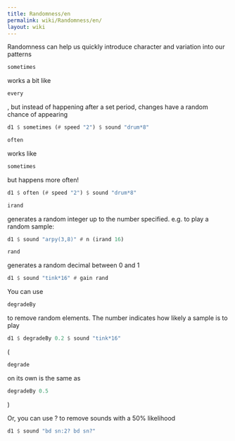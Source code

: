 ```yaml
---
title: Randomness/en
permalink: wiki/Randomness/en/
layout: wiki
---
```


<languages /> Randomness can help us quickly introduce character and
variation into our patterns

``` Haskell
sometimes
```

works a bit like

``` Haskell
every
```

, but instead of happening after a set period, changes have a random
chance of appearing

``` Haskell
d1 $ sometimes (# speed "2") $ sound "drum*8"
```

``` Haskell
often
```

works like

``` Haskell
sometimes
```

but happens more often!

``` Haskell
d1 $ often (# speed "2") $ sound "drum*8"
```

``` Haskell
irand
```

generates a random integer up to the number specified. e.g. to play a
random sample:

``` Haskell
d1 $ sound "arpy(3,8)" # n (irand 16)
```

``` Haskell
rand
```

generates a random decimal between 0 and 1

``` Haskell
d1 $ sound "tink*16" # gain rand
```

You can use

``` Haskell
degradeBy
```

to remove random elements. The number indicates how likely a sample is
to play

``` Haskell
d1 $ degradeBy 0.2 $ sound "tink*16"
```

(

``` Haskell
degrade
```

on its own is the same as

``` Haskell
degradeBy 0.5
```

)

Or, you can use ? to remove sounds with a 50% likelihood

``` Haskell
d1 $ sound "bd sn:2? bd sn?"
```
